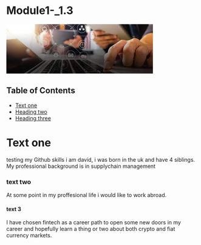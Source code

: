 # Module1-_1.3

![Alternate](images/trial_image.jpeg)

## Table of Contents 
* [Text one](#Text-one)
* [Heading two](###text-two)
* [Heading three](####text-3)
  

# Text one
testing my Github skills
i am david, i was born in the uk and have 4 siblings. My professional background is in supplychain management 

### text two
At some point in my proffesional life i would like to work abroad. 
 

#### text 3
I have chosen fintech as a career path to open some new doors in my career and hopefully learn a thing or two about both crypto and fiat currency markets. 
